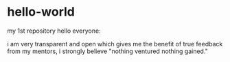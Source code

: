 # hello-world
my 1st repository
hello everyone:

i am very transparent and open which gives me the benefit of true feedback from my mentors, i strongly believe "nothing ventured nothing gained."
